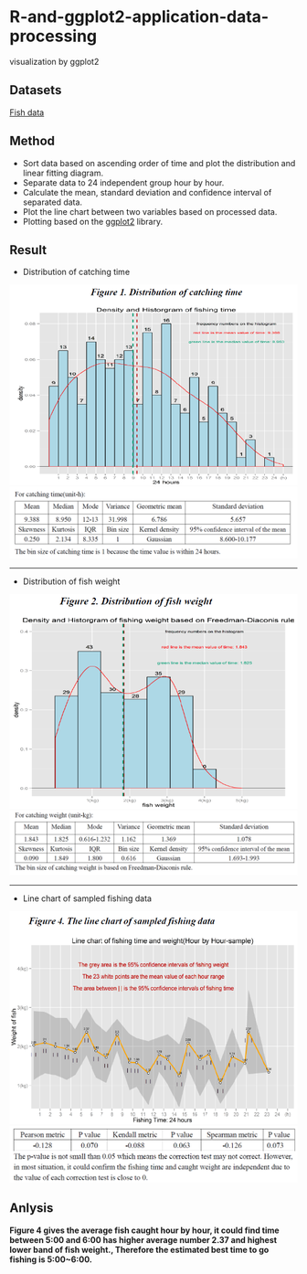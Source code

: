 # R-and-ggplot2-application-data-processing
visualization by ggplot2

## Datasets
[Fish data](https://github.com/Trouble404/R-and-ggplot2-application-data-processing/blob/master/fish.txt)

## Method
*    Sort data based on ascending order of
time and plot the distribution and linear
fitting diagram.
*    Separate data to 24 independent group
hour by hour.
*    Calculate the mean, standard deviation
and confidence interval of separated data.
*    Plot the line chart between two variables
based on processed data.
*    Plotting based on the [ggplot2](https://www.sohu.com/a/113228265_470062) library.

## Result
* Distribution of catching time

![iamge](https://github.com/Trouble404/R-and-ggplot2-application-data-processing/blob/master/readme_add_pic/Fig1.PNG)
![iamge](https://github.com/Trouble404/R-and-ggplot2-application-data-processing/blob/master/readme_add_pic/Table1.PNG)

---

* Distribution of fish weight

![iamge](https://github.com/Trouble404/R-and-ggplot2-application-data-processing/blob/master/readme_add_pic/Fig2.PNG)
![iamge](https://github.com/Trouble404/R-and-ggplot2-application-data-processing/blob/master/readme_add_pic/Table2.PNG)

---

* Line chart of sampled fishing data

![iamge](https://github.com/Trouble404/R-and-ggplot2-application-data-processing/blob/master/readme_add_pic/Fig3.PNG)
![iamge](https://github.com/Trouble404/R-and-ggplot2-application-data-processing/blob/master/readme_add_pic/Table3.PNG)

## Anlysis
**Figure 4 gives the average fish caught hour by hour, it could find time between 5:00 and 6:00 has higher average number 2.37 and highest lower band of fish weight., Therefore the estimated best time to go fishing is 5:00~6:00.**
